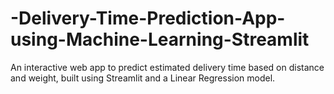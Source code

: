 # -Delivery-Time-Prediction-App-using-Machine-Learning-Streamlit
An interactive web app to predict estimated delivery time based on distance and weight, built using Streamlit and a Linear Regression model.
